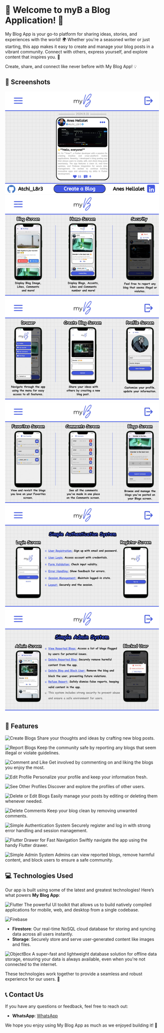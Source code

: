 # 🎉 Welcome to myB a Blog Application! 📝

My Blog App is your go-to platform for sharing ideas, stories, and experiences with the world! 🌍 Whether you're a seasoned writer or just starting, this app makes it easy to create and manage your blog posts in a vibrant community. Connect with others, express yourself, and explore content that inspires you. 🚀

Create, share, and connect like never before with My Blog App! 💡

## 📸 Screenshots

![Screenshot 1](assets/screenshots/1.png)
![Screenshot 2](assets/screenshots/2.png)
![Screenshot 3](assets/screenshots/3.png)
![Screenshot 4](assets/screenshots/4.png)
![Screenshot 5](assets/screenshots/5.png)
![Screenshot 6](assets/screenshots/6.png)

## 🌟 Features

![Create Blogs](https://img.shields.io/badge/✍️%20Create%20Blogs-blue)
Share your thoughts and ideas by crafting new blog posts.

![Report Blogs](https://img.shields.io/badge/🚨%20Report%20Blogs-red)
Keep the community safe by reporting any blogs that seem illegal or violate guidelines.

![Comment and Like](https://img.shields.io/badge/💬%20Comment%20and%20Like-green)
Get involved by commenting on and liking the blogs you enjoy the most.

![Edit Profile](https://img.shields.io/badge/🛠️%20Edit%20Profile-orange)
Personalize your profile and keep your information fresh.

![See Other Profiles](https://img.shields.io/badge/👥%20See%20Other%20Profiles-purple)
Discover and explore the profiles of other users.

![Delete or Edit Blogs](https://img.shields.io/badge/📝%20Delete%20or%20Edit%20Blogs-brown)
Easily manage your posts by editing or deleting them whenever needed.

![Delete Comments](https://img.shields.io/badge/🗑️%20Delete%20Comments-gray)
Keep your blog clean by removing unwanted comments.

![Simple Authentication System](https://img.shields.io/badge/🔐%20Simple%20Authentication%20System-teal)
Securely register and log in with strong error handling and session management.

![Flutter Drawer for Fast Navigation](https://img.shields.io/badge/🚀%20Flutter%20Drawer%20for%20Fast%20Navigation-darkblue)
Swiftly navigate the app using the handy Flutter drawer.

![Simple Admin System](https://img.shields.io/badge/🛡️%20Simple%20Admin%20System-darkred)
Admins can view reported blogs, remove harmful content, and block users to ensure a safe community.

## 💻 Technologies Used

Our app is built using some of the latest and greatest technologies! Here’s what powers **My Blog App**:

![Flutter](https://img.shields.io/badge/🎯%20Flutter-blue)
The powerful UI toolkit that allows us to build natively compiled applications for mobile, web, and desktop from a single codebase.

![Firebase](https://img.shields.io/badge/🔥%20Firebase-orange)
- **Firestore**: Our real-time NoSQL cloud database for storing and syncing data across all users instantly.
- **Storage**: Securely store and serve user-generated content like images and files.

![ObjectBox](https://img.shields.io/badge/🗃️%20ObjectBox-teal)
A super-fast and lightweight database solution for offline data storage, ensuring your data is always available, even when you're not connected to the internet.

These technologies work together to provide a seamless and robust experience for our users. 🚀

## 📞 Contact Us

If you have any questions or feedback, feel free to reach out:

- **WhatsApp**: [WhatsApp](https://wa.me/213559619523)

We hope you enjoy using My Blog App as much as we enjoyed building it! 🚀
